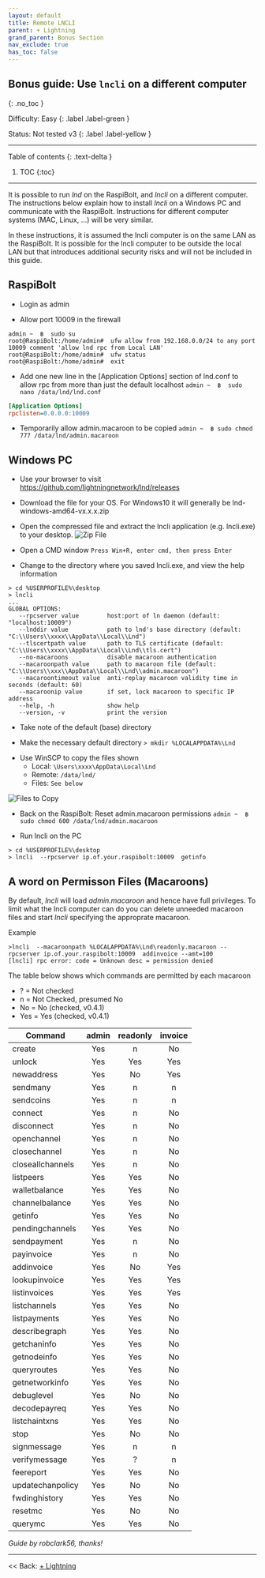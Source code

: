 ```yaml
---
layout: default
title: Remote LNCLI
parent: + Lightning
grand_parent: Bonus Section
nav_exclude: true
has_toc: false
---
```


## Bonus guide: Use `lncli` on a different computer
{: .no_toc }

Difficulty: Easy
{: .label .label-green }

Status: Not tested v3
{: .label .label-yellow }

---

Table of contents
{: .text-delta }

1. TOC
{:toc}

---

It is possible to run *lnd* on the RaspiBolt, and *lncli* on a different computer. The instructions below explain how to install *lncli* on a Windows PC and communicate with the RaspiBolt. Instructions for different computer systems (MAC, Linux, ...) will be very similar.

In these instructions, it is assumed the lncli computer is on the same LAN as the RaspiBolt. It is possible for the lncli computer to be outside the local LAN but that introduces additional security risks and will not be included in this guide.

## RaspiBolt

- Login as admin

- Allow port 10009 in the firewall

```
admin ~  ฿  sudo su
root@RaspiBolt:/home/admin#  ufw allow from 192.168.0.0/24 to any port  10009 comment 'allow lnd rpc from Local LAN'
root@RaspiBolt:/home/admin#  ufw status
root@RaspiBolt:/home/admin#  exit
```
- Add one new line in the [Application Options] section of lnd.conf to allow rpc from more than just the default localhost
  `admin ~  ฿  sudo nano /data/lnd/lnd.conf`

```ini
[Application Options]
rpclisten=0.0.0.0:10009
```

- Temporarily allow admin.macaroon to be copied
  `admin ~  ฿ sudo chmod 777 /data/lnd/admin.macaroon`

## Windows PC

- Use your browser to visit https://github.com/lightningnetwork/lnd/releases

- Download the file for your OS. For Windows10 it will generally be lnd-windows-amd64-vx.x.x.zip

- Open the compressed file and extract the lncli application (e.g. lncli.exe) to your desktop.
  ![Zip File](../../../images/60_remote_zip.png)

- Open a CMD window
  `Press Win+R, enter cmd, then press Enter`


- Change to the directory where you saved lncli.exe, and view the help information

```
> cd %USERPROFILE%\desktop
> lncli
...
GLOBAL OPTIONS:
   --rpcserver value        host:port of ln daemon (default: "localhost:10009")
   --lnddir value           path to lnd's base directory (default: "C:\\Users\\xxxx\\AppData\\Local\\Lnd")
   --tlscertpath value      path to TLS certificate (default: "C:\\Users\\xxxx\\AppData\\Local\\Lnd\\tls.cert")
   --no-macaroons           disable macaroon authentication
   --macaroonpath value     path to macaroon file (default: "C:\\Users\\xxx\\AppData\\Local\\Lnd\\admin.macaroon")
   --macaroontimeout value  anti-replay macaroon validity time in seconds (default: 60)
   --macaroonip value       if set, lock macaroon to specific IP address
   --help, -h               show help
   --version, -v            print the version
```
- Take note of the default (base) directory

- Make the necessary default directory
  `> mkdir %LOCALAPPDATA%\Lnd`
* Use WinSCP to copy the files shown
  * Local:  `\Users\xxxx\AppData\Local\Lnd`
  * Remote: `/data/lnd/`
  * Files: `See below`

 ![Files to Copy](../../../images/60_winLND.png)


 - Back on the RaspiBolt: Reset admin.macaroon permissions
   `admin ~  ฿ sudo chmod 600 /data/lnd/admin.macaroon`


- Run lncli on the PC
```
> cd %USERPROFILE%\desktop
> lncli  --rpcserver ip.of.your.raspibolt:10009  getinfo
```

## A word on Permisson Files (Macaroons)

By default, *lncli* will load *admin.macaroon* and hence have full privileges. To limit what the lncli computer can do you can delete unneeded macaroon files and start *lncli* specifying the approprate macaroon.

Example

```
>lncli  --macaroonpath %LOCALAPPDATA%\Lnd\readonly.macaroon --rpcserver ip.of.your.raspibolt:10009  addinvoice --amt=100
[lncli] rpc error: code = Unknown desc = permission denied
```

The table below shows which commands are permitted by each macaroon

* ? = Not checked
* n = Not Checked, presumed No
* No  = No (checked, v0.4.1)
* Yes = Yes (checked, v0.4.1)


|Command|admin|readonly|invoice|
|-------| :---: |:---: | :---: |
|create|Yes|n|No|
|unlock|Yes|Yes|Yes|
|newaddress|Yes|No|Yes|
|sendmany|Yes|n|n|
|sendcoins|Yes|n|n|
|connect|Yes|n|No|
|disconnect|Yes|n|No|
|openchannel|Yes|n|No|
|closechannel|Yes|n|No|
|closeallchannels|Yes|n|No|
|listpeers|Yes|Yes|No|
|walletbalance|Yes|Yes|No|
|channelbalance|Yes|Yes|No|
|getinfo|Yes|Yes|No|
|pendingchannels|Yes|Yes|No|
|sendpayment|Yes|n|No|
|payinvoice|Yes|n|No|
|addinvoice|Yes|No|Yes|
|lookupinvoice|Yes|Yes|Yes|
|listinvoices|Yes|Yes|Yes|
|listchannels|Yes|Yes|No|
|listpayments|Yes|Yes|No|
|describegraph|Yes|Yes|No|
|getchaninfo|Yes|Yes|No|
|getnodeinfo|Yes|Yes|No|
|queryroutes|Yes|Yes|No|
|getnetworkinfo|Yes|Yes|No|
|debuglevel|Yes|No|No|
|decodepayreq|Yes|Yes|No|
|listchaintxns|Yes|Yes|No|
|stop|Yes|No|No|
|signmessage|Yes|n|n|
|verifymessage|Yes|?|n|
|feereport|Yes|Yes|No|
|updatechanpolicy|Yes|No|No|
|fwdinghistory|Yes|Yes|No|
|resetmc|Yes|No|No|
|querymc|Yes|Yes|No|

*Guide by robclark56, thanks!*

------

<< Back: [+ Lightning](index.md)
